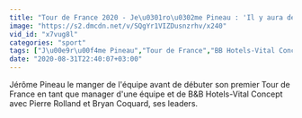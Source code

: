 ```yaml
---
title: "Tour de France 2020 - Je\u0301ro\u0302me Pineau : 'Il y aura de l'\u00e9motion, \u00e7a c'est s\u00fbr !'"
image: "https://s2.dmcdn.net/v/SQgYr1VIZDusnzrhv/x240"
vid_id: "x7vug8l"
categories: "sport"
tags: ["J\u00e9r\u00f4me Pineau","Tour de France","BB Hotels-Vital Concept"]
date: "2020-08-31T22:40:07+03:00"
---
```

Jérôme Pineau le manger de l'équipe avant de débuter son premier Tour de France en tant que manager d'une équipe et de B&amp;B Hotels-Vital Concept avec Pierre Rolland et Bryan Coquard, ses leaders.  <br>
